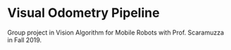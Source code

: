 # Visual Odometry Pipeline

Group project in Vision Algorithm for Mobile Robots with Prof. Scaramuzza in Fall 2019.
